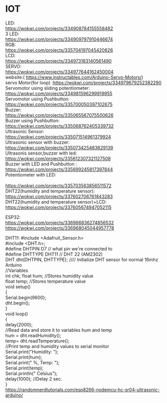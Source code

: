 # IOT
LED:<br>
https://wokwi.com/projects/334908784155558482<br>
3 LED:<br>
https://wokwi.com/projects/334909797910446674<br>
RGB: <br>
https://wokwi.com/projects/335704197045420626<br>
LCD:<br>
https://wokwi.com/projects/334973183140561490<br>
SERVO:<br>
https://wokwi.com/projects/334977644162450004<br>website:( https://www.instructables.com/Arduino-Servo-Motors/)<br>
servo Motor(for loop)
:https://wokwi.com/projects/334979679252382290<br>
Servomotor using sliding potentiometer:<br> 
https://wokwi.com/projects/334981596299919955<br>
Servomotor using Pushbutton:<br>
https://wokwi.com/projects/335700050397102675<br>
Buzzer:<br>
https://wokwi.com/projects/335065567075500626<br>
Buzzer using Pushbutton:<br>
https://wokwi.com/projects/335068762405339732<br>
Ultrasonic Sensor:<br> 
https://wokwi.com/projects/335071514961379924<br>
Ultrasonic sensor with buzzer: <br> 
https://wokwi.com/projects/335073425483629139<br>
Ultrasonis sensor,buzzer with led:<br>
https://wokwi.com/projects/335612307321127508<br>
Buzzer with LED and Pushbutton : <br>
https://wokwi.com/projects/335699245817397844<br>
Potentiometer with LED:  <br>        
https://wokwi.com/projects/335703563856511572
<br>
DHT22(humidity and temperature sensor):<br>
https://wokwi.com/projects/337602706761843283<br>
DHT22(humidity and temperature sensor)+LCD:<br>
https://wokwi.com/projects/337605674947052115

   
ESP32:<br>
https://wokwi.com/projects/336966836274856532<br>
https://wokwi.com/projects/336968045044957778<br>

DHT11:
        #include <Adafruit_Sensor.h><br>
        #include <DHT.h>;<br>
        #define DHTPIN D7    // what pin we're connected to<br>
        #define DHTTYPE DHT11   // DHT 22  (AM2302)<br>
        DHT dht(DHTPIN, DHTTYPE); //// Initialize DHT sensor for normal 16mhz Arduino<br>
       //Variables<br>
       int chk;
       float hum;  //Stores humidity value<br>
       float temp; //Stores temperature value<br>
       void setup()<br>
       {<br>
       Serial.begin(9600);<br>
       dht.begin();<br>
       }<br>
      void loop()<br>
     {<br>
       delay(2000);<br>
       //Read data and store it to variables hum and temp<br>
       hum = dht.readHumidity();<br>
       temp= dht.readTemperature();<br>
       //Print temp and humidity values to serial monitor<br>
       Serial.print("Humidity: ");<br>
       Serial.print(hum);<br>
       Serial.print(" %, Temp: ");<br>
       Serial.print(temp);<br>
       Serial.println(" Celsius");<br>
       delay(1000); //Delay 2 sec.<br>
   }<br>
https://randomnerdtutorials.com/esp8266-nodemcu-hc-sr04-ultrasonic-arduino/<br>
